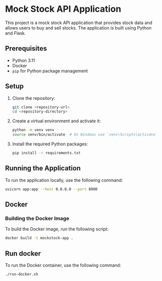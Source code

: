 # Mock Stock API Application

This project is a mock stock API application that provides stock data and allows users to buy and sell stocks. The application is built using Python and Flask.

## Prerequisites

- Python 3.11
- Docker
- `pip` for Python package management

## Setup

1. Clone the repository:
    ```sh
    git clone <repository-url>
    cd <repository-directory>
    ```

2. Create a virtual environment and activate it:
    ```sh
    python -m venv venv
    source venv/bin/activate  # On Windows use `venv\Scripts\activate`
    ```

3. Install the required Python packages:
    ```sh
    pip install -r requirements.txt
    ```

## Running the Application

To run the application locally, use the following command:
```sh
uvicorn app:app --host 0.0.0.0 --port 8000
```

## Docker

### Building the Docker Image

To build the Docker image, run the following script:
```sh
docker build -t mockstock-app .
```

## Run docker

To run the Docker container, use the following command:
```sh
./run-docker.sh
```